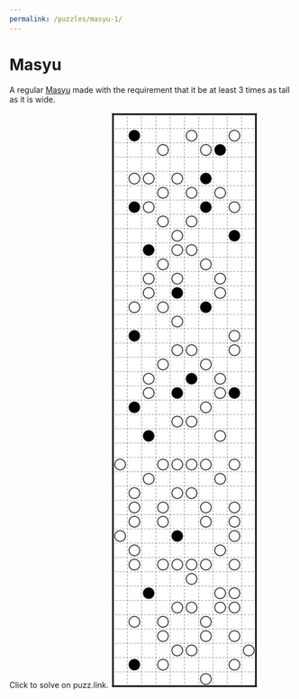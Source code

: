 ```yaml
---
permalink: /puzzles/masyu-1/
---
```


# Masyu

A regular [Masyu](https://puzz.link/rules.html?mashu) made with the requirement that it be at least 3 times as tall as it is wide.

Click to solve on puzz.link.
[![Click to solve on puzz.link](../../images/puzzles/2025/masyu1.png)](https://puzz.link/p?mashu/10/40/000209911i0001a6013970j03900962400330399163136009060101991101230b1ii100400i100009da09109c039a133a0i330314c903020401a9a1009a0193j030090)
